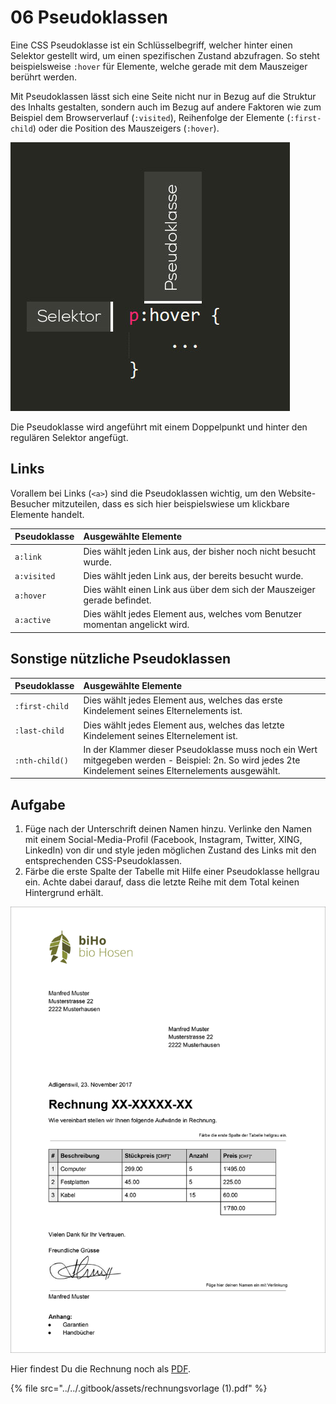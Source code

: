 # 06 Pseudoklassen

Eine CSS Pseudoklasse ist ein Schlüsselbegriff, welcher hinter einen Selektor gestellt wird, um einen spezifischen Zustand abzufragen. So steht beispielsweise `:hover` für Elemente, welche gerade mit dem Mauszeiger berührt werden.

Mit Pseudoklassen lässt sich eine Seite nicht nur in Bezug auf die Struktur des Inhalts gestalten, sondern auch im Bezug auf andere Faktoren wie zum Beispiel dem Browserverlauf \(`:visited`\), Reihenfolge der Elemente \(`:first-child`\) oder die Position des Mauszeigers \(`:hover`\).

![CSS-Pseudoklasse](../../.gitbook/assets/css-pseudoklasse.jpg)

Die Pseudoklasse wird angeführt mit einem Doppelpunkt und hinter den regulären Selektor angefügt.

## Links

Vorallem bei Links \(`<a>`\) sind die Pseudoklassen wichtig, um den Website-Besucher mitzuteilen, dass es sich hier beispielswiese um klickbare Elemente handelt.

| Pseudoklasse | Ausgewählte Elemente |
| :--- | :--- |
| `a:link` | Dies wählt jeden Link aus, der bisher noch nicht besucht wurde. |
| `a:visited` | Dies wählt jeden Link aus, der bereits besucht wurde. |
| `a:hover` | Dies wählt einen Link aus über dem sich der Mauszeiger gerade befindet. |
| `a:active` | Dies wählt jedes Element aus, welches vom Benutzer momentan angelickt wird. |

## Sonstige nützliche Pseudoklassen

| Pseudoklasse | Ausgewählte Elemente |
| :--- | :--- |
| `:first-child` | Dies wählt jedes Element aus, welches das erste Kindelement seines   Elternelements ist. |
| `:last-child` | Dies wählt jedes Element aus, welches das letzte Kindelement seines   Elternelement ist. |
| `:nth-child()` | In der Klammer dieser Pseudoklasse muss noch ein Wert mitgegeben werden -   Beispiel: 2n. So wird jedes 2te Kindelement seines Elternelements   ausgewählt. |

## Aufgabe

1. Füge nach der Unterschrift deinen Namen hinzu. Verlinke den Namen mit einem Social-Media-Profil \(Facebook, Instagram, Twitter, XING, LinkedIn\) von dir und style jeden möglichen Zustand des Links mit den entsprechenden CSS-Pseudoklassen.
2. Färbe die erste Spalte der Tabelle mit Hilfe einer Pseudoklasse hellgrau ein. Achte dabei darauf, dass die letzte Reihe mit dem Total keinen Hintergrund erhält.

![Rechnungsvorlage](../../.gitbook/assets/rechnungsvorlage%20%282%29.jpg)

Hier findest Du die Rechnung noch als [PDF](https://github.com/johannesE/modul-101/tree/7ef76a9c9f706911092af198dd248f9a2832f329/Tag%201/04%20CSS/06%20Pseudoklassen/src/Rechnungsvorlage.pdf).

{% file src="../../.gitbook/assets/rechnungsvorlage \(1\).pdf" %}


